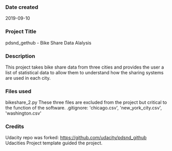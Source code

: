 ### Date created
2019-09-10

### Project Title
pdsnd_gethub - Bike Share Data Alalysis

### Description
This project takes bike share data from three cities and provides the user a list of statistical data to allow them to understand how the sharing systems are used in each city.

### Files used
bikeshare_2.py
These three files are excluded from the project but critical to the function of the software.
.gitignore:
    'chicago.csv', 'new_york_city.csv', 'washington.csv'

### Credits
Udacity repo was forked: https://github.com/udacity/pdsnd_github
Udacities Project template guided the project.

